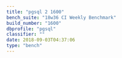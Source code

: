 ```yaml
---
title: "pgsql 2 1600"
bench_suite: "18w36 CI Weekly Benchmark"
build_number: "1600"
dbprofile: "pgsql"
classifier: ""
date: 2018-09-03T04:37:06
type: "bench"
---
```

